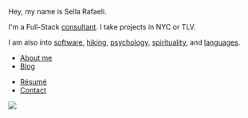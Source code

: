 Hey, my name is Sella Rafaeli. 

I'm a Full-Stack [consultant](/consulting). I take projects in NYC or TLV. 

I am also into [software](/software), [hiking](/hiking), [psychology](/psychology), [spirituality](/spirituality), and [languages](/languages). 

* [About me](/about.html)
* [Blog](/blog)
<!-- * [readings](/good_reads.html) -->
* [Résumé](/cv_sella_rafaeli_march_17.pdf)
* [Contact](/contact.html)

<div class='center'>
  <img src="https://imgur.com/NJoZJIs.jpg">
</div>

<!-- * [Creative](/creative.html) -->
<!-- * [Podcast](/podcast) -->
